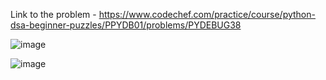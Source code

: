 Link to the problem - https://www.codechef.com/practice/course/python-dsa-beginner-puzzles/PPYDB01/problems/PYDEBUG38


![image](https://github.com/Haleshot/Competitive-Programming/assets/57552973/03953480-e81b-4ca9-8fb3-8f507a6d60b3)


![image](https://github.com/Haleshot/Competitive-Programming/assets/57552973/70fac221-578f-49db-a96c-1883a9458604)
